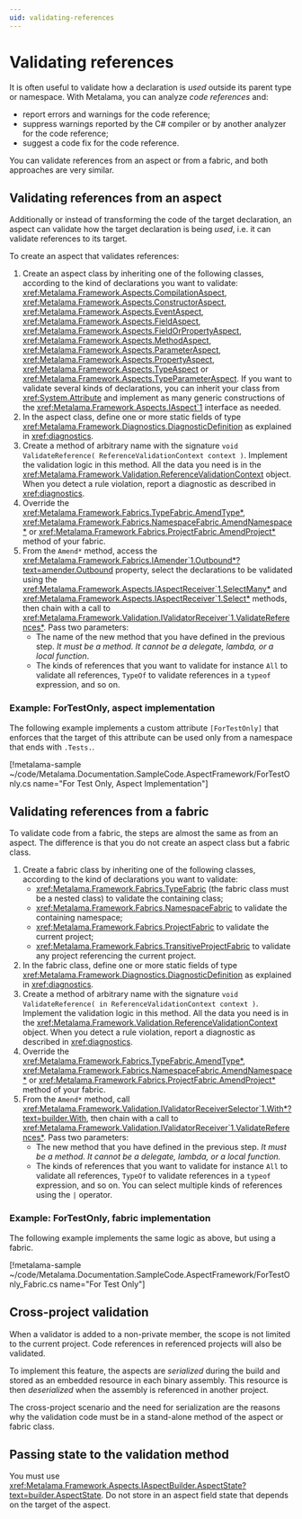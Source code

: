 ```yaml
---
uid: validating-references
---
```


# Validating references

It is often useful to validate how a declaration is _used_ outside its parent type or namespace. With Metalama, you can analyze _code references_ and:

* report errors and warnings for the code reference;
* suppress warnings reported by the C# compiler or by another analyzer for the code reference;
* suggest a code fix for the code reference.

You can validate references from an aspect or from a fabric, and both approaches are very similar.

## Validating references from an aspect

Additionally or instead of transforming the code of the target declaration, an aspect can validate how the target declaration is being _used_, i.e. it can validate references to its target.

To create an aspect that validates references:

1. Create an aspect class by inheriting one of the following classes, according to the kind of declarations you want to validate: <xref:Metalama.Framework.Aspects.CompilationAspect>,
<xref:Metalama.Framework.Aspects.ConstructorAspect>, <xref:Metalama.Framework.Aspects.EventAspect>,
<xref:Metalama.Framework.Aspects.FieldAspect>, <xref:Metalama.Framework.Aspects.FieldOrPropertyAspect>,
<xref:Metalama.Framework.Aspects.MethodAspect>, <xref:Metalama.Framework.Aspects.ParameterAspect>,
<xref:Metalama.Framework.Aspects.PropertyAspect>, <xref:Metalama.Framework.Aspects.TypeAspect> or <xref:Metalama.Framework.Aspects.TypeParameterAspect>. If you want to validate several kinds of declarations, you can inherit your class from <xref:System.Attribute> and implement as many generic constructions of the <xref:Metalama.Framework.Aspects.IAspect`1> interface as needed.
2. In the aspect class, define one or more static fields of type <xref:Metalama.Framework.Diagnostics.DiagnosticDefinition> as explained in <xref:diagnostics>.
3. Create a method of arbitrary name with the signature `void ValidateReference( ReferenceValidationContext context )`. Implement the validation logic in this method. All the data you need is in the <xref:Metalama.Framework.Validation.ReferenceValidationContext> object. When you detect a rule violation, report a diagnostic as described in <xref:diagnostics>.
4. Override the <xref:Metalama.Framework.Fabrics.TypeFabric.AmendType*>, <xref:Metalama.Framework.Fabrics.NamespaceFabric.AmendNamespace*> or <xref:Metalama.Framework.Fabrics.ProjectFabric.AmendProject*> method of your fabric.
5. From the `Amend*` method, access the <xref:Metalama.Framework.Fabrics.IAmender`1.Outbound*?text=amender.Outbound> property, select the declarations to be validated using the <xref:Metalama.Framework.Aspects.IAspectReceiver`1.SelectMany*> and <xref:Metalama.Framework.Aspects.IAspectReceiver`1.Select*> methods, then chain with a call to <xref:Metalama.Framework.Validation.IValidatorReceiver`1.ValidateReferences*>. Pass two parameters:
   - The name of the new method that you have defined in the previous step. *It must be a method. It cannot be a delegate, lambda, or a local function*.
   - The kinds of references that you want to validate for instance `All` to validate all references, `TypeOf` to validate references in a `typeof` expression, and so on.


### Example: ForTestOnly, aspect implementation

The following example implements a custom attribute `[ForTestOnly]` that enforces that the target of this attribute can be used only from a namespace that ends with `.Tests.`.

[!metalama-sample ~/code/Metalama.Documentation.SampleCode.AspectFramework/ForTestOnly.cs name="For Test Only, Aspect Implementation"]


##  Validating references from a fabric

To validate code from a fabric, the steps are almost the same as from an aspect. The difference is that you do not create an aspect class but a fabric class.


1. Create a fabric class by inheriting one of the following classes, according to the kind of declarations you want to validate:
   * <xref:Metalama.Framework.Fabrics.TypeFabric> (the fabric class must be a nested class) to validate the containing class;
   * <xref:Metalama.Framework.Fabrics.NamespaceFabric> to validate the containing namespace;
   * <xref:Metalama.Framework.Fabrics.ProjectFabric> to validate the current project;
   * <xref:Metalama.Framework.Fabrics.TransitiveProjectFabric> to validate any project referencing the current project.
2. In the fabric class, define one or more static fields of type <xref:Metalama.Framework.Diagnostics.DiagnosticDefinition> as explained in <xref:diagnostics>.
3. Create a method of arbitrary name with the signature `void ValidateReference( in ReferenceValidationContext context )`. Implement the validation logic in this method. All the data you need is in the <xref:Metalama.Framework.Validation.ReferenceValidationContext> object. When you detect a rule violation, report a diagnostic as described in <xref:diagnostics>.
4. Override the <xref:Metalama.Framework.Fabrics.TypeFabric.AmendType*>, <xref:Metalama.Framework.Fabrics.NamespaceFabric.AmendNamespace*> or <xref:Metalama.Framework.Fabrics.ProjectFabric.AmendProject*> method of your fabric.
5. From the `Amend*` method, call <xref:Metalama.Framework.Validation.IValidatorReceiverSelector`1.With*?text=builder.With>, then chain with a call to <xref:Metalama.Framework.Validation.IValidatorReceiver`1.ValidateReferences*>. Pass two parameters:
   - The new method that you have defined in the previous step. *It must be a method. It cannot be a delegate, lambda, or a local function.*
   - The kinds of references that you want to validate for instance `All` to validate all references, `TypeOf` to validate references in a `typeof` expression, and so on. You can select multiple kinds of references using the `|` operator.

### Example: ForTestOnly, fabric implementation

The following example implements the same logic as above, but using a fabric.

[!metalama-sample ~/code/Metalama.Documentation.SampleCode.AspectFramework/ForTestOnly_Fabric.cs name="For Test Only"]


## Cross-project validation

When a validator is added to a non-private member, the scope is not limited to the current project. Code references in referenced projects will also be validated.

To implement this feature, the aspects are _serialized_ during the build and stored as an embedded resource in each binary assembly. This resource is then _deserialized_ when the assembly is referenced in another project.

The cross-project scenario and the need for serialization are the reasons why the validation code must be in a stand-alone method of the aspect or fabric class.


## Passing state to the validation method

You must use <xref:Metalama.Framework.Aspects.IAspectBuilder.AspectState?text=builder.AspectState>. Do not store in an aspect field state that depends on the target of the aspect.

